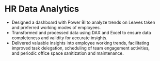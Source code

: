 # HR Data Analytics
-	Designed a dashboard with Power BI to analyze trends on Leaves taken and preferred working modes of employees.
-	Transformed and processed data using DAX and Excel to ensure data completeness and validity for accurate insights.
-	Delivered valuable insights into employee working trends, facilitating improved task delegation, scheduling of team engagement activities, and periodic office space sanitization and maintenance.
